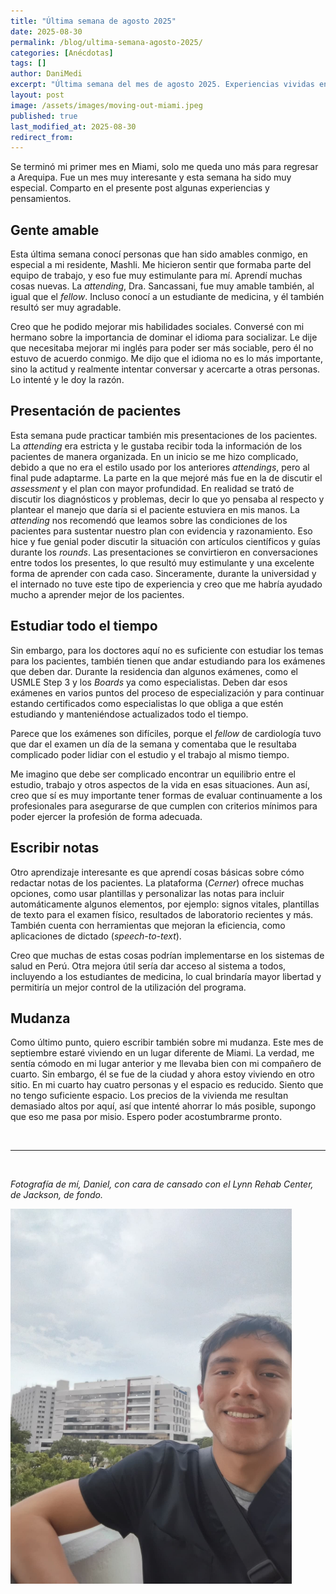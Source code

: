 ```yaml
---
title: "Última semana de agosto 2025"
date: 2025-08-30
permalink: /blog/ultima-semana-agosto-2025/
categories: [Anécdotas]
tags: []
author: DaniMedi
excerpt: "Última semana del mes de agosto 2025. Experiencias vividas en Miami."
layout: post
image: /assets/images/moving-out-miami.jpeg
published: true
last_modified_at: 2025-08-30
redirect_from:
---
```


Se terminó mi primer mes en Miami, solo me queda uno más para regresar a Arequipa. Fue un mes muy interesante y esta semana ha sido muy especial. Comparto en el presente post algunas experiencias y pensamientos.

## Gente amable

Esta última semana conocí personas que han sido amables conmigo, en especial a mi residente, Mashli. Me hicieron sentir que formaba parte del equipo de trabajo, y eso fue muy estimulante para mí. Aprendí muchas cosas nuevas. La *attending*, Dra. Sancassani, fue muy amable también, al igual que el *fellow*. Incluso conocí a un estudiante de medicina, y él también resultó ser muy agradable.

Creo que he podido mejorar mis habilidades sociales. Conversé con mi hermano sobre la importancia de dominar el idioma para socializar. Le dije que necesitaba mejorar mi inglés para poder ser más sociable, pero él no estuvo de acuerdo conmigo. Me dijo que el idioma no es lo más importante, sino la actitud y realmente intentar conversar y acercarte a otras personas. Lo intenté y le doy la razón.

## Presentación de pacientes

Esta semana pude practicar también mis presentaciones de los pacientes. La *attending* era estricta y le gustaba recibir toda la información de los pacientes de manera organizada. En un inicio se me hizo complicado, debido a que no era el estilo usado por los anteriores *attendings*, pero al final pude adaptarme. La parte en la que mejoré más fue en la de discutir el *assessment* y el plan con mayor profundidad. En realidad se trató de discutir los diagnósticos y problemas, decir lo que yo pensaba al respecto y plantear el manejo que daría si el paciente estuviera en mis manos. La *attending* nos recomendó que leamos sobre las condiciones de los pacientes para sustentar nuestro plan con evidencia y razonamiento. Eso hice y fue genial poder discutir la situación con artículos científicos y guías durante los *rounds*. Las presentaciones se convirtieron en conversaciones entre todos los presentes, lo que resultó muy estimulante y una excelente forma de aprender con cada caso. Sinceramente, durante la universidad y el internado no tuve este tipo de experiencia y creo que me habría ayudado mucho a aprender mejor de los pacientes.

## Estudiar todo el tiempo

Sin embargo, para los doctores aquí no es suficiente con estudiar los temas para los pacientes, también tienen que andar estudiando para los exámenes que deben dar. Durante la residencia dan algunos exámenes, como el USMLE Step 3 y los *Boards* ya como especialistas. Deben dar esos exámenes en varios puntos del proceso de especialización y para continuar estando certificados como especialistas lo que obliga a que estén estudiando y manteniéndose actualizados todo el tiempo.

Parece que los exámenes son difíciles, porque el *fellow* de cardiología tuvo que dar el examen un día de la semana y comentaba que le resultaba complicado poder lidiar con el estudio y el trabajo al mismo tiempo.

Me imagino que debe ser complicado encontrar un equilibrio entre el estudio, trabajo y otros aspectos de la vida en esas situaciones. Aun así, creo que sí es muy importante tener formas de evaluar continuamente a los profesionales para asegurarse de que cumplen con criterios mínimos para poder ejercer la profesión de forma adecuada.

## Escribir notas

Otro aprendizaje interesante es que aprendí cosas básicas sobre cómo redactar notas de los pacientes. La plataforma (*Cerner*) ofrece muchas opciones, como usar plantillas y personalizar las notas para incluir automáticamente algunos elementos, por ejemplo: signos vitales, plantillas de texto para el examen físico, resultados de laboratorio recientes y más. También cuenta con herramientas que mejoran la eficiencia, como aplicaciones de dictado (*speech-to-text*).

Creo que muchas de estas cosas podrían implementarse en los sistemas de salud en Perú. Otra mejora útil sería dar acceso al sistema a todos, incluyendo a los estudiantes de medicina, lo cual brindaría mayor libertad y permitiría un mejor control de la utilización del programa.

## Mudanza

Como último punto, quiero escribir también sobre mi mudanza. Este mes de septiembre estaré viviendo en un lugar diferente de Miami. La verdad, me sentía cómodo en mi lugar anterior y me llevaba bien con mi compañero de cuarto. Sin embargo, él se fue de la ciudad y ahora estoy viviendo en otro sitio. En mi cuarto hay cuatro personas y el espacio es reducido. Siento que no tengo suficiente espacio. Los precios de la vivienda me resultan demasiado altos por aquí, así que intenté ahorrar lo más posible, supongo que eso me pasa por misio. Espero poder acostumbrarme pronto.

<br>

<hr>

<br>

*Fotografía de mí, Daniel, con cara de cansado con el Lynn Rehab Center, de Jackson, de fondo.*

<img src="/assets/images/selfie-jackson-hospital.jpeg" height="600">

